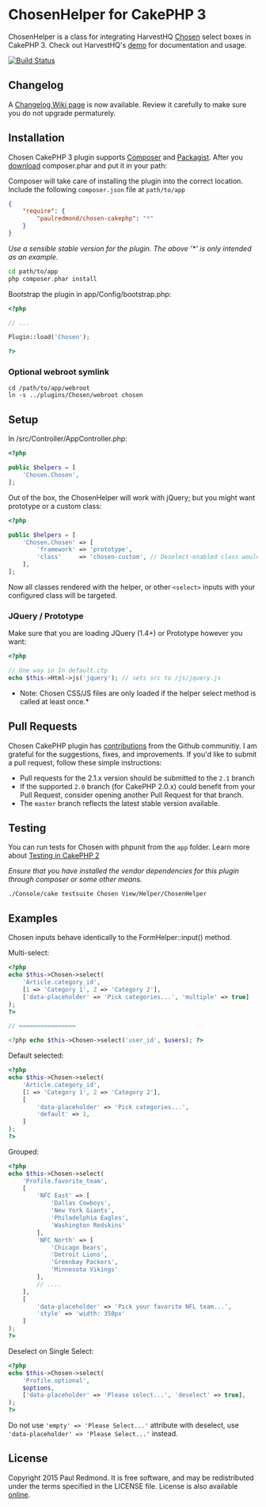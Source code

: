 
# ChosenHelper for CakePHP 3

ChosenHelper is a class for integrating HarvestHQ [Chosen](https://github.com/harvesthq/chosen/) select boxes in CakePHP 3. Check out HarvestHQ's [demo](http://harvesthq.github.com/chosen/) for documentation and usage.

[![Build Status](https://travis-ci.org/paulredmond/chosen-cakephp.png?branch=master,3.0)](https://travis-ci.org/paulredmond/chosen-cakephp)

Changelog
---------
A [Changelog Wiki page](https://github.com/paulredmond/chosen-cakephp/wiki/Changelog) is now available. Review it carefully to make sure you do not upgrade permaturely.

Installation
------------

Chosen CakePHP 3 plugin supports [Composer](https://github.com/composer/composer) and [Packagist](http://packagist.org/). After you [download](http://packagist.org/) composer.phar and put it in your path:

Composer will take care of installing the plugin into the correct location. Include the following `composer.json` file at `path/to/app`

```json
{
    "require": {
        "paulredmond/chosen-cakephp": "*"
    }
}
```

_Use a sensible stable version for the plugin. The above '*' is only intended as an example._

```bash
cd path/to/app
php composer.phar install
```

Bootstrap the plugin in app/Config/bootstrap.php:

```php
<?php

// ...

Plugin::load('Chosen');

?>
```

### Optional webroot symlink
```console
cd /path/to/app/webroot
ln -s ../plugins/Chosen/webroot chosen
```

Setup
-----

In /src/Controller/AppController.php:

```php
<?php

public $helpers = [
    'Chosen.Chosen',
];
```

Out of the box, the ChosenHelper will work with jQuery; but you might want prototype or a custom class:

```php
<?php

public $helpers = [
    'Chosen.Chosen' => [
        'framework' => 'prototype',
        'class'     => 'chosen-custom', // Deselect-enabled class would be 'chosen-custom-deselect'
    ],
];
```

Now all classes rendered with the helper, or other ```<select>``` inputs with your configured class will be targeted.

### JQuery / Prototype
Make sure that you are loading JQuery (1.4+) or Prototype however you want:

```php
<?php

// One way in In default.ctp
echo $this->Html->js('jquery'); // sets src to /js/jquery.js
```

* Note: Chosen CSS/JS files are only loaded if the helper select method is called at least once.*

Pull Requests
-------------


Chosen CakePHP plugin has [contributions](https://github.com/paulredmond/chosen-cakephp/graphs/contributors) from the Github communitiy. I am grateful for the suggestions, fixes, and improvements. If you'd like to submit a pull request, follow these simple instructions:

  * Pull requests for the 2.1.x version should be submitted to the `2.1` branch
  * If the supported `2.0` branch (for CakePHP 2.0.x) could benefit from your Pull Request, consider opening another Pull Request for that branch.
  * The `master` branch reflects the latest stable version available.

Testing
-------
You can run tests for Chosen with phpunit from the ```app``` folder. Learn more about [Testing in CakePHP 2](http://book.cakephp.org/2.0/en/development/testing.html)

_Ensure that you have installed the vendor dependencies for this plugin through composer or some other means._

```console
./Console/cake testsuite Chosen View/Helper/ChosenHelper
```


Examples
--------
Chosen inputs behave identically to the FormHelper::input() method.

Multi-select:

```php
<?php
echo $this->Chosen->select(
    'Article.category_id',
    [1 => 'Category 1', 2 => 'Category 2'],
    ['data-placeholder' => 'Pick categories...', 'multiple' => true]
);
?>

// ================

<?php echo $this->Chosen->select('user_id', $users); ?>
```

Default selected:

```php
<?php
echo $this->Chosen->select(
    'Article.category_id',
    [1 => 'Category 1', 2 => 'Category 2'],
    [
        'data-placeholder' => 'Pick categories...',
        'default' => 1,
    ]
);
?>
```

Grouped:

```php
<?php
echo $this->Chosen->select(
    'Profile.favorite_team',
    [
        'NFC East' => [
            'Dallas Cowboys',
            'New York Giants',
            'Philadelphia Eagles',
            'Washington Redskins'
        ],
        'NFC North' => [
            'Chicago Bears',
            'Detroit Lions',
            'Greenbay Packers',
            'Minnesota Vikings'
        ],
        // ....
    ],
    [
        'data-placeholder' => 'Pick your favorite NFL team...',
        'style' => 'width: 350px'
    ]
);
?>
```

Deselect on Single Select:

```php
<?php
echo $this->Chosen->select(
    'Profile.optional',
    $options,
    ['data-placeholder' => 'Please select...', 'deselect' => true],
);
?>
```

Do not use ```'empty' => 'Please Select...'``` attribute with deselect, use ```'data-placeholder' => 'Please Select...'``` instead.

License
-------
Copyright 2015 Paul Redmond. It is free software, and may be redistributed under the terms specified in the LICENSE file. License is also available [online](http://paulredmond.mit-license.org/).
